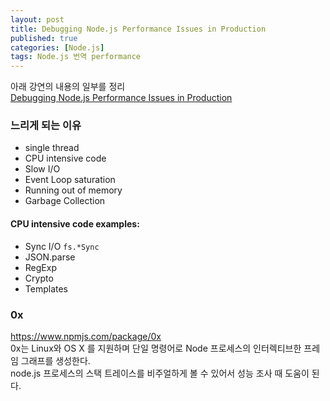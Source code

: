 ```yaml
---
layout: post
title: Debugging Node.js Performance Issues in Production
published: true
categories: [Node.js]
tags: Node.js 번역 performance
---
```

아래 강연의 내용의 일부를 정리  
[Debugging Node.js Performance Issues in Production](https://www.youtube.com/watch?v=_LkafZJ8TD4)  
  
  
### 느리게 되는 이유

- single thread
- CPU intensive code
- Slow I/O
- Event Loop saturation 
- Running out of memory
- Garbage Collection


#### CPU intensive code examples:
- Sync I/O `fs.*Sync`
- JSON.parse
- RegExp
- Crypto
- Templates


### 0x
https://www.npmjs.com/package/0x  
0x는 Linux와 OS X 를 지원하며 단일 명령어로 Node 프로세스의 인터렉티브한 프레임 그래프를 생성한다.   
node.js 프로세스의 스택 트레이스를 비주얼하게 볼 수 있어서 성능 조사 때 도움이 된다.  

